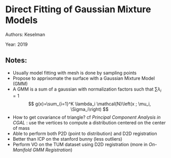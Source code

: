 # Direct Fitting of Gaussian Mixture Models

Authors: Keselman

Year: 2019

Notes:
---
* Usually model fitting with mesh is done by sampling points
* Propose to apprixomate the surface with a Gaussian Mixture Model (GMM)
* A GMM is a sum of a gaussian with normalization factors such that $\sum \lambda_i = 1$
$$
g(x)=\sum_{i=1}^K \lambda_i \mathcal{N}\left(x ; \mu_i, \Sigma_i\right)
$$
* How to get covariance of triangle? cf *Principal Component Analysis in CGAL* : use the vertices to compute a distribution centered on the center of mass
* Able to perform both P2D (point to distribution) and D2D registration
* Better than ICP on the stanford bunny (less outliers)
* Perform VO on the TUM dataset using D2D registration (more in *On-Manifold GMM Registration*)
